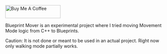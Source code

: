 <a href="https://www.buymeacoffee.com/polysiens" target="_blank"><img src="https://cdn.buymeacoffee.com/buttons/default-orange.png" alt="Buy Me A Coffee" height="41" width="174"></a>

Blueprint Mover is an experimental project where I tried moving Movement Mode logic from C++ to Blueprints.

Caution: It is not done or meant to be used in an actual project. Right now only walking mode partially works.
